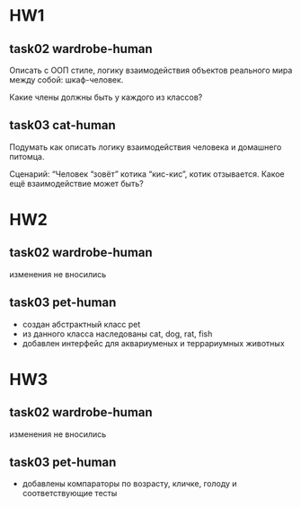 # HW1

## task02 wardrobe-human
Описать с ООП стиле, логику взаимодействия объектов реального мира между собой: шкаф-человек.

Какие члены должны быть у каждого из классов?

## task03 cat-human
Подумать как описать логику взаимодействия человека и домашнего питомца.

Сценарий: “Человек “зовёт” котика “кис-кис”, котик отзывается. Какое ещё взаимодействие может быть?

# HW2
## task02 wardrobe-human

изменения не вносились

## task03 pet-human

* создан абстрактный класс pet
* из данного класса наследованы cat, dog, rat, fish
* добавлен интерфейс для аквариуменых и террариумных животных

# HW3
## task02 wardrobe-human

изменения не вносились

## task03 pet-human

  * добавлены компараторы по возрасту, кличке, голоду и соответствующие тесты

